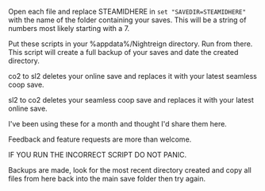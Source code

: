 Open each file and replace STEAMIDHERE in `set "SAVEDIR=STEAMIDHERE"` with the name of the folder containing your saves. This will be a string of numbers most likely starting with a 7.

Put these scripts in your %appdata%/Nightreign directory. Run from there.
This script will create a full backup of your saves and date the created directory.

co2 to sl2 deletes your online save and replaces it with your latest seamless coop save.

sl2 to co2 deletes your seamless coop save and replaces it with your latest online save.


I've been using these for a month and thought I'd share them here.

Feedback and feature requests are more than welcome.


IF YOU RUN THE INCORRECT SCRIPT DO NOT PANIC.

Backups are made, look for the most recent directory created and copy all files from here back into the main save folder then try again.
